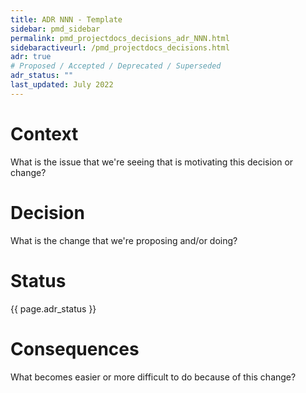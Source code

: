 ```yaml
---
title: ADR NNN - Template
sidebar: pmd_sidebar
permalink: pmd_projectdocs_decisions_adr_NNN.html
sidebaractiveurl: /pmd_projectdocs_decisions.html
adr: true
# Proposed / Accepted / Deprecated / Superseded
adr_status: ""
last_updated: July 2022
---
```


<!-- https://github.com/joelparkerhenderson/architecture-decision-record/blob/main/templates/decision-record-template-by-michael-nygard/index.md -->

# Context

What is the issue that we're seeing that is motivating this decision or change?

# Decision

What is the change that we're proposing and/or doing?

# Status

{{ page.adr_status }}

# Consequences

What becomes easier or more difficult to do because of this change?
